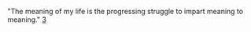 "The meaning of my life is the progressing struggle to impart meaning to meaning." [3](https://twitter.com/ericrweinstein/status/1071207012493549568)
